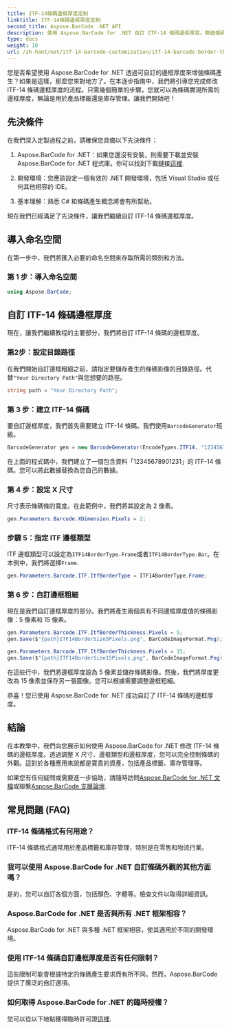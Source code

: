 ```yaml
---
title: ITF-14條碼邊框厚度定制
linktitle: ITF-14條碼邊框厚度定制
second_title: Aspose.BarCode .NET API
description: 使用 Aspose.BarCode for .NET 自訂 ITF-14 條碼邊框厚度。無縫條碼產生的逐步指南。
type: docs
weight: 10
url: /zh-hant/net/itf-14-barcode-customization/itf-14-barcode-border-thickness-customization/
---
```


您是否希望使用 Aspose.BarCode for .NET 透過可自訂的邊框厚度來增強條碼產生？如果是這樣，那麼您來對地方了。在本逐步指南中，我們將引導您完成修改 ITF-14 條碼邊框厚度的流程。只需幾個簡單的步驟，您就可以為條碼實現所需的邊框厚度，無論是用於產品標籤還是庫存管理。讓我們開始吧！

## 先決條件

在我們深入定製過程之前，請確保您具備以下先決條件：

1.  Aspose.BarCode for .NET：如果您還沒有安裝，則需要下載並安裝 Aspose.BarCode for .NET 程式庫。你可以找到下載鏈接[這裡](https://releases.aspose.com/barcode/net/).

2. 開發環境：您應該設定一個有效的 .NET 開發環境，包括 Visual Studio 或任何其他相容的 IDE。

3. 基本理解：熟悉 C# 和條碼產生概念將會有所幫助。

現在我們已經滿足了先決條件，讓我們繼續自訂 ITF-14 條碼邊框厚度。

## 導入命名空間

在第一步中，我們將匯入必要的命名空間來存取所需的類別和方法。

### 第 1 步：導入命名空間

```csharp
using Aspose.BarCode;
```

## 自訂 ITF-14 條碼邊框厚度

現在，讓我們繼續教程的主要部分，我們將自訂 ITF-14 條碼的邊框厚度。

### 第2步：設定目錄路徑

在我們開始自訂邊框粗細之前，請指定要儲存產生的條碼影像的目錄路徑。代替`"Your Directory Path"`與您想要的路徑。

```csharp
string path = "Your Directory Path";
```

### 第 3 步：建立 ITF-14 條碼

要自訂邊框厚度，我們首先需要建立 ITF-14 條碼。我們使用`BarcodeGenerator`班級。

```csharp
BarcodeGenerator gen = new BarcodeGenerator(EncodeTypes.ITF14, "12345678901231");
```

在上面的程式碼中，我們建立了一個包含資料「12345678901231」的 ITF-14 條碼。您可以將此數據替換為您自己的數據。

### 第 4 步：設定 X 尺寸

尺寸表示條碼條的寬度。在此範例中，我們將其設定為 2 像素。

```csharp
gen.Parameters.Barcode.XDimension.Pixels = 2;
```

### 步驟 5：指定 ITF 邊框類型

ITF 邊框類型可以設定為`ITF14BorderType.Frame`或者`ITF14BorderType.Bar`。在本例中，我們將選擇`Frame`.

```csharp
gen.Parameters.Barcode.ITF.ItfBorderType = ITF14BorderType.Frame;
```

### 第 6 步：自訂邊框粗細

現在是我們自訂邊框厚度的部分。我們將產生兩個具有不同邊框厚度值的條碼影像：5 像素和 15 像素。

```csharp
gen.Parameters.Barcode.ITF.ItfBorderThickness.Pixels = 5;
gen.Save($"{path}ITF14BorderSize5Pixels.png", BarCodeImageFormat.Png);

gen.Parameters.Barcode.ITF.ItfBorderThickness.Pixels = 15;
gen.Save($"{path}ITF14BorderSize15Pixels.png", BarCodeImageFormat.Png);
```

在這些行中，我們將邊框厚度設為 5 像素並儲存條碼影像。然後，我們將厚度更改為 15 像素並保存另一張圖像。您可以根據需要調整邊框粗細。

恭喜！您已使用 Aspose.BarCode for .NET 成功自訂了 ITF-14 條碼的邊框厚度。

## 結論

在本教學中，我們向您展示如何使用 Aspose.BarCode for .NET 修改 ITF-14 條碼的邊框厚度。透過調整 X 尺寸、邊框類型和邊框厚度，您可以完全控制條碼的外觀。這對於各種應用來說都是寶貴的資產，包括產品標籤、庫存管理等。

如果您有任何疑問或需要進一步協助，請隨時訪問[Aspose.BarCode for .NET 文檔](https://reference.aspose.com/barcode/net/)或聯繫[Aspose.BarCode 支援論壇](https://forum.aspose.com/c/barcode/13).

## 常見問題 (FAQ)

### ITF-14 條碼格式有何用途？
ITF-14 條碼格式通常用於產品標籤和庫存管理，特別是在零售和物流行業。

### 我可以使用 Aspose.BarCode for .NET 自訂條碼外觀的其他方面嗎？
是的，您可以自訂各個方面，包括顏色、字體等。檢查文件以取得詳細資訊。

### Aspose.BarCode for .NET 是否與所有 .NET 框架相容？
Aspose.BarCode for .NET 與多種 .NET 框架相容，使其適用於不同的開發環境。

### 使用 ITF-14 條碼自訂邊框厚度是否有任何限制？
這些限制可能會根據特定的條碼產生要求而有所不同。然而，Aspose.BarCode 提供了廣泛的自訂選項。

### 如何取得 Aspose.BarCode for .NET 的臨時授權？
您可以從以下地點獲得臨時許可證[這裡](https://purchase.aspose.com/temporary-license/).